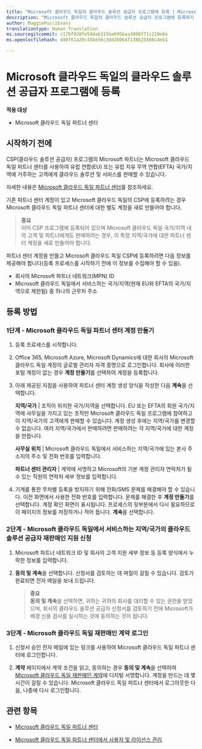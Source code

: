 ```yaml
---
title: "Microsoft 클라우드 독일의 클라우드 솔루션 공급자 프로그램에 등록 | Microsoft 클라우드 독일 파트너 센터"
description: "Microsoft 클라우드 독일의 클라우드 솔루션 공급자 프로그램에 등록하기 전에 CSP 프로그램 요구 사항에 대해 자세히 알아보세요."
author: MaggiePucciEvans
translationtype: Human Translation
ms.sourcegitcommit: c17bf920fe54dab315be695baa3090f71c210e8e
ms.openlocfilehash: d40f61a28c45be56c3dd28064f138b25560c4eb1

---
```


# Microsoft 클라우드 독일의 클라우드 솔루션 공급자 프로그램에 등록

**적용 대상**

-  Microsoft 클라우드 독일 파트너 센터

## 시작하기 전에

CSP(클라우드 솔루션 공급자) 프로그램의 Microsoft 파트너는 Microsoft 클라우드 독일 파트너 센터를 사용하여 유럽 연합(EU) 또는 유럽 자유 무역 연합(EFTA) 국가/지역에 거주하는 고객에게 클라우드 솔루션 및 서비스를 판매할 수 있습니다.

자세한 내용은 [Microsoft 클라우드 독일 파트너 센터](partner-center-for-microsoft-cloud-germany.md)를 참조하세요.

기존 파트너 센터 계정이 있고 Microsoft 클라우드 독일의 CSP에 등록하려는 경우 Microsoft 클라우드 독일 파트너 센터에 대한 별도 계정을 새로 만들어야 합니다.

>**중요**<br>
이미 CSP 프로그램에 등록되어 있으며 Microsoft 클라우드 독일 국가/지역 내의 고객 및 파트너에게도 판매하려는 경우, 이 특정 지역/국가에 대한 파트너 센터 계정을 새로 만들어야 합니다.  

파트너 센터 계정을 만들고 Microsoft 클라우드 독일 CSP에 등록하려면 다음 정보를 제공해야 합니다(등록 프로세스를 시작하기 전에 이 정보를 수집해야 할 수 있음).

-  회사의 Microsoft 파트너 네트워크(MPN) ID 
-  Microsoft 클라우드 독일에서 서비스하는 국가/지역(현재 EU와 EFTA의 국가/지역으로 제한됨) 중 하나의 근무처 주소 

## 등록 방법 

### 1단계 - Microsoft 클라우드 독일 파트너 센터 계정 만들기 

1.  등록 프로세스를 시작합니다. 

2.  Office 365, Microsoft Azure, Microsoft Dynamics에 대한 회사의 Microsoft 클라우드 독일 계정의 글로벌 관리자 자격 증명으로 로그인합니다. 회사에 이러한 포털 계정이 없는 경우 **계정 만들기**를 선택하여 계정을 등록합니다.

3.  아래 제공된 지침을 사용하여 파트너 센터 계정 생성 양식을 작성한 다음 **계속**을 선택합니다.   

    **지역/국가** | 조직이 위치한 국가/지역을 선택합니다. EU 또는 EFTA의 회원 국가/지역에 사무실을 가지고 있는 조직만 Microsoft 클라우드 독일 프로그램에 참여하고 이 지역/국가의 고객에게 판매할 수 있습니다. 계정 생성 후에는 지역/국가를 변경할 수 없습니다. 여러 지역/국가에서 판매하려면 판매하려는 각 지역/국가에 대한 계정을 만듭니다.

    **사무실 위치** | Microsoft 클라우드 독일에서 서비스하는 지역/국가에 있는 본사 주소지의 주소 및 전화 번호를 입력합니다.

    **파트너 센터 관리자** | 계약에 서명하고 Microsoft의 기본 계정 관리자 연락처가 될 수 있는 직원의 연락처 세부 정보를 입력합니다. 

4.  기계를 통한 무차별 등록을 방지하기 위해 전화/SMS 문제를 해결해야 할 수 있습니다. 이전 화면에서 사용한 전화 번호를 입력합니다. 문제를 해결한 후 **계정 만들기**를 선택합니다. 계정 확인 화면이 표시됩니다. 프로세스의 뒷부분에서 다시 필요하므로 이 페이지의 정보를 저장하거나 적어 둡니다. **계속**을 선택합니다.

### 2단계 - Microsoft 클라우드 독일에서 서비스하는 지역/국가의 클라우드 솔루션 공급자 재판매인 지원 신청 

1.  Microsoft 파트너 네트워크 ID 및 회사의 고객 지원 세부 정보 등 등록 양식에서 누락한 정보를 입력합니다. 

2.  **동의 및 계속**을 선택합니다. 신청서를 검토하는 데 며칠이 걸릴 수 있습니다. 검토가 완료되면 전자 메일을 보내 드립니다.

    >**중요**<br>
    **동의 및 계속**을 선택하면, 귀하는 귀하의 회사를 대리할 수 있는 권한을 받았으며, 회사의 클라우드 솔루션 공급자 신청서를 검토하기 전에 Microsoft가 배경 신용 검사를 실시하는 것에 동의하는 것이 됩니다.

### 3단계 - Microsoft 클라우드 독일 재판매인 계약 로그인 

1. 신청서 승인 전자 메일에 있는 링크를 사용하여 Microsoft 클라우드 독일 파트너 센터에 로그인합니다. 

2. **계약** 페이지에서 계약 조건을 읽고, 동의하는 경우 **동의 및 계속**을 선택하여 [Microsoft 클라우드 독일 재판매인 계약](https://go.microsoft.com/fwlink/p/?linkid=831385)에 디지털 서명합니다. 계정을 만드는 데 몇 시간이 걸릴 수 있습니다. Microsoft 클라우드 독일 파트너 센터에서 로그아웃한 다음, 나중에 다시 로그인합니다.

## 관련 항목

-  [Microsoft 클라우드 독일 파트너 센터](partner-center-for-microsoft-cloud-germany.md)

-  [Microsoft 클라우드 독일 파트너 센터에서 사용자 및 라이선스 관리](user-management-in-partner-center-for-microsoft-cloud-germany.md)




<!--HONumber=Jan17_HO2-->


